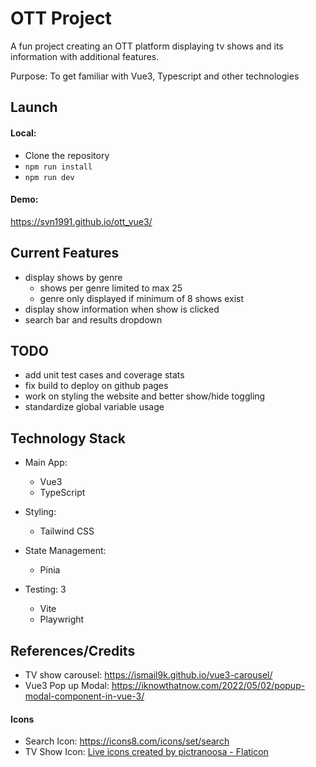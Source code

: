 # OTT Project

A fun project creating an OTT platform displaying tv shows and its information with additional features. 

Purpose: To get familiar with Vue3, Typescript and other technologies

## Launch

#### Local:
- Clone the repository
- `npm run install`
- `npm run dev`

#### Demo: 
https://svn1991.github.io/ott_vue3/

## Current Features

- display shows by genre
  - shows per genre limited to max 25
  - genre only displayed if minimum of 8 shows exist
- display show information when show is clicked
- search bar and results dropdown
  
## TODO

- add unit test cases and coverage stats
- fix build to deploy on github pages
- work on styling the website and better show/hide toggling
- standardize global variable usage

## Technology Stack

- Main App:
  - Vue3
  - TypeScript

- Styling:
  - Tailwind CSS

- State Management:
  - Pinia
  
- Testing: 3
  - Vite
  - Playwright

## References/Credits

- TV show carousel: https://ismail9k.github.io/vue3-carousel/
- Vue3 Pop up Modal: https://iknowthatnow.com/2022/05/02/popup-modal-component-in-vue-3/

#### Icons

- Search Icon: https://icons8.com/icons/set/search
- TV Show Icon: <a href="https://www.flaticon.com/free-icons/live" title="live icons">Live icons created by pictranoosa - Flaticon</a>
